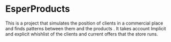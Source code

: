 # EsperProducts


This is a project that simulates the position of clients in a commercial place and finds patterns between them and the products . It takes account Implicit and explicit whishlist of the clients and current offers that the store runs.
